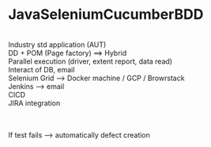 # JavaSeleniumCucumberBDD
<br />
Industry std application (AUT) <br />
DD + POM (Page factory) ==> Hybrid <br />
Parallel execution (driver, extent report, data read) <br />
Interact of DB, email <br />
Selenium Grid --> Docker machine / GCP / Browrstack <br />
Jenkins --> email <br />
CICD <br />
JIRA integration  <br /> <br /> <br />

If test fails --> automatically defect creation <br />
